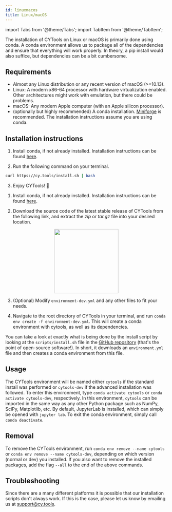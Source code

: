 ```yaml
---
id: linuxmacos
title: Linux/macOS
---
```


import Tabs from '@theme/Tabs';
import TabItem from '@theme/TabItem';

The installation of CYTools on Linux or macOS is primarily done using conda. A conda environment allows us to package all of the dependencies and ensure that everything will work properly. In theory, a pip install would also suffice, but dependencies can be a bit cumbersome.

## Requirements

- Almost any Linux distribution or any recent version of macOS (>=10.13).
- Linux: A modern x86-64 processor with hardware virtualization enabled. Other architectures might work with emulation, but there could be problems.
- macOS: Any modern Apple computer (with an Apple silicon processor).
- (optionally but highly recommended) A conda installation. [Miniforge](https://conda-forge.org/) is recommended. The installation instructions assume you are using conda.

## Installation instructions

<Tabs>
<TabItem value="easy" label="Easy installation" default>

1. Install conda, if not already installed. Installation instructions can be found [here](https://conda-forge.org/download/).

2. Run the following command on your terminal.
```bash
curl https://cy.tools/install.sh | bash
```

3. Enjoy CYTools! 🎉

</TabItem>
<TabItem value="advanced" label="Advanced installation">

1. Install conda, if not already installed. Installation instructions can be found [here](https://conda-forge.org/download/).

2. Download the source code of the latest stable release of CYTools from the following link, and extract the *zip* or *tar.gz* file into your desired location.
<p align="center">
    <a href="https://github.com/LiamMcAllisterGroup/cytools/releases"><img src={'/img/download.png'} width="200"/></a>
</p>

3. (Optional) Modify `environment-dev.yml` and any other files to fit your needs.

4. Navigate to the root directory of CYTools in your terminal, and run `conda env create -f environment-dev.yml`. This will create a conda environment with cytools, as well as its dependencies.

</TabItem>
</Tabs>

You can take a look at exactly what is being done by the install script by looking at the `scripts/install.sh` file in the [GitHub repository](https://github.com/LiamMcAllisterGroup/cytools) (that's the point of open-source software!). In short, it downloads an `environment.yml` file and then creates a conda environment from this file.

## Usage

The CYTools environment will be named either `cytools` if the standard install was performed or `cytools-dev` if the advanced installation was followed. To enter this environment, type `conda activate cytools` or `conda activate cytools-dev`, respectively. In this environment, `cytools` can be imported in the same way as any other Python package such as NumPy, SciPy, Matplotlib, etc. By default, JupyterLab is installed, which can simply be opened with `jupyter lab`. To exit the conda environment, simply call `conda deactivate`.

## Removal
To remove the CYTools environment, run `conda env remove --name cytools` or `conda env remove --name cytools-dev`, depending on which version (normal or dev) you installed. If you also want to remove the installed packages, add the flag `--all` to the end of the above commands.

## Troubleshooting

Since there are a many different platforms it is possible that our installation scripts don't always work. If this is the case, please let us know by emailing us at [support@cy.tools](mailto:support@cy.tools).
